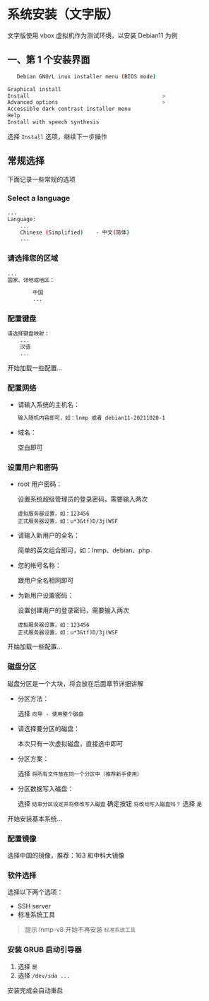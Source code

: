 # 系统安装（文字版）

文字版使用 vbox 虚拟机作为测试环境，以安装 Debian11 为例

## 一、第 1 个安装界面

```bash
   Debian GNU/L inux installer menu (BIOS mode)

Graphical install
Install                                          >
Advanced options                                 >
Accessible dark contrast installer menu
Help
Install with speech synthesis
```

选择 `Install` 选项，继续下一步操作

## 常规选择

下面记录一些常规的选项

### Select a language

```bash
...
Language:
    ...
    Chinese (Simplified)    - 中文(简体)
    ...
```

### 请选择您的区域

```bash
...
国家、领地或地区：

        中国
        ...
```

### 配置键盘

```bash
请选择键盘映射：
    ...
    汉语
    ...
```

开始加载一些配置...

### 配置网络

-   请输入系统的主机名：

    ```bash
    输入随机内容即可，如：lnmp 或者 debian11-20211020-1
    ```

-   域名：

    空白即可

### 设置用户和密码

-   root 用户密码：

    设置系统超级管理员的登录密码，需要输入两次

    ```text
    虚拟服务器设置，如：123456
    正式服务器设置，如：u*3&tf)D/3j(WSF
    ```

-   请输入新用户的全名：

    简单的英文组合即可，如：lnmp、debian、php

-   您的帐号名称：

    跟用户全名相同即可

-   为新用户设置密码：

    设置创建用户的登录密码，需要输入两次

    ```text
    虚拟服务器设置，如：123456
    正式服务器设置，如：u*3&tf)D/3j(WSF
    ```

开始加载一些配置...

### 磁盘分区

磁盘分区是一个大块，将会放在后面章节详细讲解

-   分区方法：

    选择 `向导 - 使用整个磁盘`

-   请选择要分区的磁盘：

    本次只有一次虚拟磁盘，直接选中即可

-   分区方案：

    选择 `将所有文件放在同一个分区中（推荐新手使用）`

-   分区数据写入磁盘：

    选择 `结束分区设定并将修改写入磁盘` 确定按钮 `将改动写入磁盘吗？` 选择 `是`

开始安装基本系统...

### 配置镜像

选择中国的镜像，推荐：163 和中科大镜像

### 软件选择

选择以下两个选项：

-   SSH server
-   标准系统工具

> 提示 lnmp-v8 开始不再安装 `标准系统工具`

### 安装 GRUB 启动引导器

1. 选择 `是`
2. 选择 `/dev/sda ...`

安装完成会自动重启
